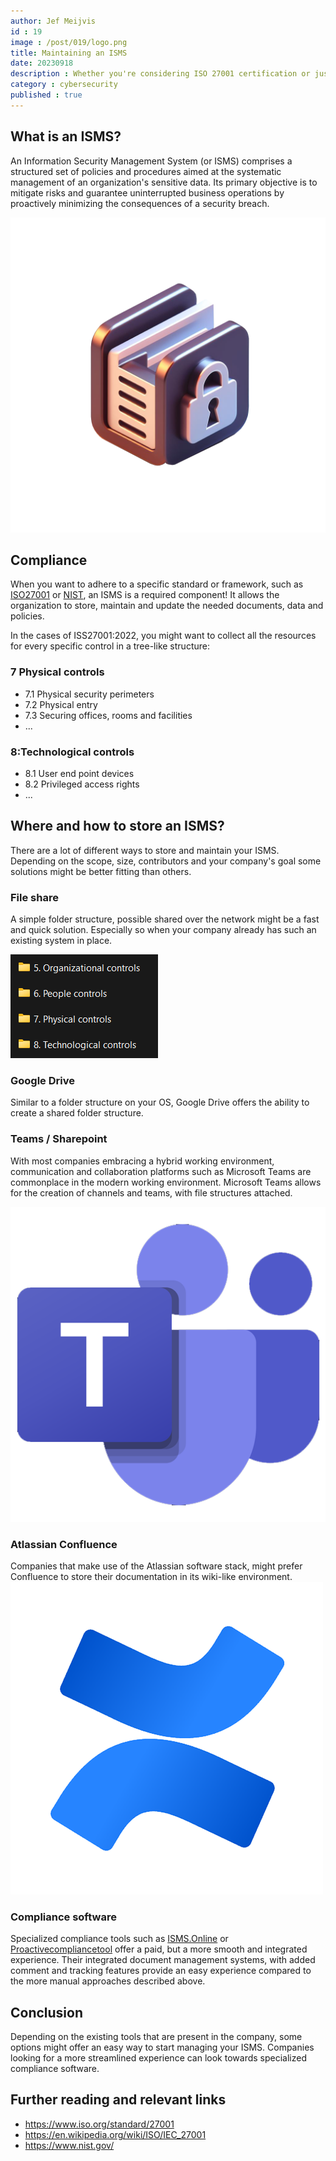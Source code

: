 ```yaml
---
author: Jef Meijvis
id : 19
image : /post/019/logo.png
title: Maintaining an ISMS
date: 20230918
description : Whether you're considering ISO 27001 certification or just beginning to explore NIST, an Information Security Management System is essential! 
category : cybersecurity
published : true
---
```


## What is an ISMS?
An Information Security Management System (or ISMS) comprises a structured set of policies and procedures aimed at the systematic management of an organization's sensitive data. Its primary objective is to mitigate risks and guarantee uninterrupted business operations by proactively minimizing the consequences of a security breach.

![An ISMS contains procedures and data [medium]](/content/019-isms/images/logo.png)

## Compliance

When you want to adhere to a specific standard or framework, such as [ISO27001](https://www.iso.org/standard/27001) or [NIST](https://www.nist.gov/), an ISMS is a required component!
It allows the organization to store, maintain and update the needed documents, data and policies.

In the cases of ISS27001:2022, you might want to collect all the resources for every specific control in a tree-like structure:

### 7 Physical controls
-   7.1 Physical security perimeters
-   7.2 Physical entry
-   7.3 Securing offices, rooms and facilities
-   ...

### 8:Technological controls
-   8.1 User end point devices
-   8.2 Privileged access rights
-   ...


## Where and how to store an ISMS?
There are a lot of different ways to store and maintain your ISMS.
Depending on the scope, size, contributors and your company's goal some solutions might be better fitting than others. 

### File share

A simple folder structure, possible shared over the network might be a fast and quick solution.
Especially so when your company already has such an existing system in place.

![An example filestructure on a shared network drive [small]](/content/019-isms/images/filestructure-1.png)

### Google Drive

Similar to a folder structure on your OS, Google Drive offers the ability to create a shared folder structure.

### Teams / Sharepoint

With most companies embracing a hybrid working environment, communication and collaboration platforms such as Microsoft Teams are commonplace in the modern working environment. Microsoft Teams allows for the creation of channels and teams, with file structures attached. 

![Microsoft Teams [small]](/content/019-isms/images/logo-teams.png)

### Atlassian Confluence

Companies that make use of the Atlassian software stack, might prefer Confluence to store their documentation in its wiki-like environment.
![Confluence [small]](/content/019-isms/images/confluence.png)


### Compliance software

Specialized compliance tools such as [ISMS.Online](https://www.isms.online/) or [Proactivecompliancetool](https://www.proactivecompliancetool.nl/en/) offer a paid, but a more smooth and integrated experience. Their integrated document management systems, with added comment and tracking features provide an easy experience compared to the more manual approaches described above.

## Conclusion

Depending on the existing tools that are present in the company, some options might offer an easy way to start managing your ISMS. Companies looking for a more streamlined experience can look towards specialized compliance software. 


## Further reading and relevant links
- https://www.iso.org/standard/27001
- https://en.wikipedia.org/wiki/ISO/IEC_27001
- https://www.nist.gov/

